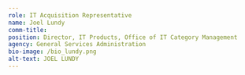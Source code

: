 ```yaml
---
role: IT Acquisition Representative
name: Joel Lundy
comm-title: 
position: Director, IT Products, Office of IT Category Management
agency: General Services Administration
bio-image: /bio_lundy.png
alt-text: JOEL LUNDY
---
```

